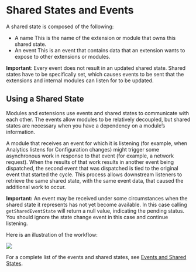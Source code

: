 # Shared States and Events

A shared state is composed of the following:

* A name   This is the name of the extension or module that owns this shared state.
* An event   This is an event that contains data that an extension wants to expose to other extensions or modules.

**Important**: Every event does not result in an updated shared state. Shared states have to be specifically set, which causes events to be sent that the extensions and internal modules can listen for to be updated.

## Using a Shared State

Modules and extensions use events and shared states to communicate with each other. The events allow modules to be relatively decoupled, but shared states are necessary when you have a dependency on a module’s information.

A module that receives an event for which it is listening \(for example, when Analytics listens for Configuration changes\) might trigger some asynchronous work in response to that event \(for example, a network request\). When the results of that work results in another event being dispatched, the second event that was dispatched is tied to the original event that started the cycle. This process allows downstream listeners to retrieve the same shared state, with the same event data, that caused the additional work to occur.

**Important:** An event may be received under some circumstances when the shared state it represents has not yet become available. In this case calling `getSharedEventState` will return a null value, indicating the pending status. You should ignore the state change event in this case and continue listening.

Here is an illustration of the workflow:

![](https://github.com/Adobe-Marketing-Cloud/acp-sdks-documentation/tree/88bedb7ddb635a28d9520312147e1e1a55acc568/.gitbook/assets/shared-state-lifecycle.png)

For a complete list of the events and shared states, see [Events and Shared States](https://github.com/Adobe-Marketing-Cloud/acp-sdks-documentation/tree/88bedb7ddb635a28d9520312147e1e1a55acc568/building-mobile-extensions/events/README.md).

